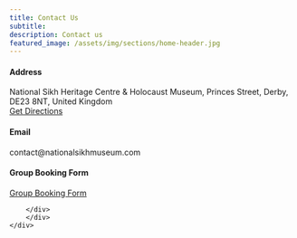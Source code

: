 ```yaml
---
title: Contact Us
subtitle:
description: Contact us
featured_image: /assets/img/sections/home-header.jpg
---
```


<div class="container">
    <div class="row">
        <div class="col-lg-4 col-md-6">
        <div class="info info-hover">
            <div class="icon icon-shape icon-shape-primary icon-lg shadow rounded-circle text-primary">
            <i class="ni ni-square-pin"></i>
            </div>
            <h4 class="info-title">Address</h4>
            <p class="description px-0">
            National Sikh Heritage Centre & Holocaust Museum,
            Princes Street,
            Derby,
            DE23 8NT,
            United Kingdom
            <br />
            <a href="https://www.google.com/maps/dir//149+Princes+St,+Pear+Tree,+Derby+DE23+8NT/@52.9013634,-1.5540054,12z/data=!4m8!4m7!1m0!1m5!1m1!1s0x4879f0e12d9b723b:0x86d13cd378a9dc7c!2m2!1d-1.4716053!2d52.9013919?entry=ttu" target="_blank">Get Directions</a>
            </p>
        </div>
        </div>
        <div class="col-lg-4 col-md-6">
        <div class="info info-hover">
            <div class="icon icon-shape icon-shape-primary icon-lg shadow rounded-circle text-primary">
            <i class="ni ni-email-83"></i>
            </div>
            <h4 class="info-title">Email</h4>
            <p class="description px-0">contact@nationalsikhmuseum.com</p>
        </div>
        </div>
        <div class="col-lg-4 col-md-6">
        <div class="info info-hover">
            <div class="icon icon-shape icon-shape-primary icon-lg shadow rounded-circle text-primary">
            <i class="ni ni-mobile-button"></i>
            </div>
            <h4 class="info-title">Group Booking Form</h4>
            <p class="description px-0">
                <a href="https://forms.gle/9dwpLEjGGcvv9GmdA"><span class="btn btn-primary">Group Booking Form</span></a>
            </p>

        </div>
        </div>
    </div>
</div>
